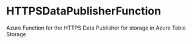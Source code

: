# HTTPSDataPublisherFunction
Azure Function for the HTTPS Data Publisher for storage in Azure Table Storage
